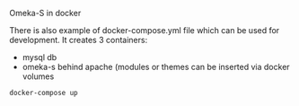 Omeka-S in docker

There is also example of docker-compose.yml file which can be used for development.
It creates 3 containers:

- mysql db
- omeka-s behind apache (modules or themes can be inserted via docker volumes

`docker-compose up`
